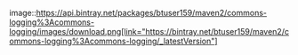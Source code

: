 

image::https://api.bintray.net/packages/btuser159/maven2/commons-logging%3Acommons-logging/images/download.png[link="https://bintray.net/btuser159/maven2/commons-logging%3Acommons-logging/_latestVersion"]
